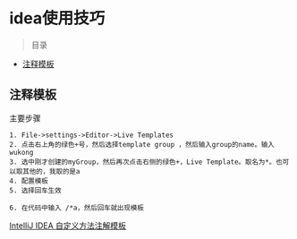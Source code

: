 # idea使用技巧

> 目录

* [注释模板](#注释模板)




## 注释模板

主要步骤

    1. File->settings->Editor->Live Templates
    2. 点击右上角的绿色+号，然后选择template group ，然后输入group的name。输入wukong
    3. 选中刚才创建的myGroup，然后再次点击右侧的绿色+，Live Template。取名为*。也可以取其他的，我取的是a
    4. 配置模板
    5. 选择回车生效
    
    6. 在代码中输入 /*a，然后回车就出现模板


[IntelliJ IDEA 自定义方法注解模板](https://blog.csdn.net/u014044812/article/details/76577479)